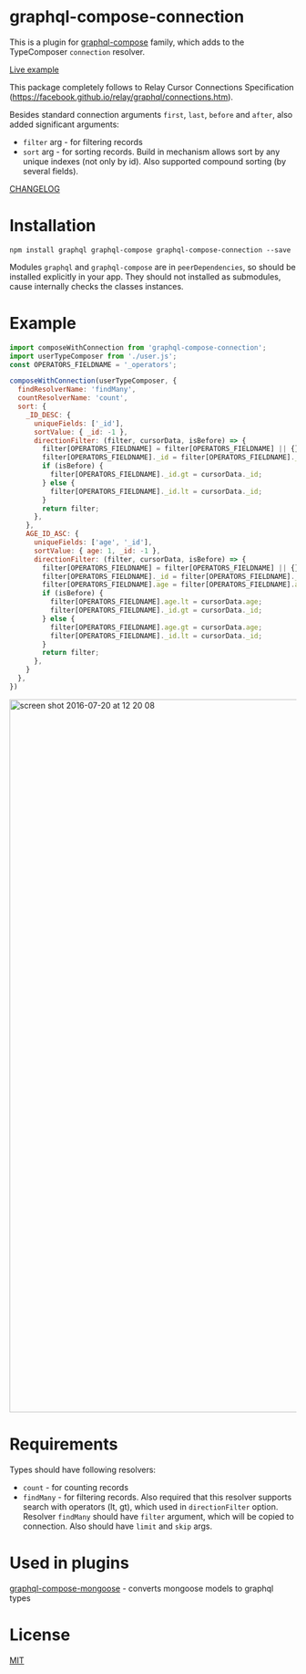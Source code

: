 graphql-compose-connection
======================
This is a plugin for [graphql-compose](https://github.com/nodkz/graphql-compose) family, which adds to the TypeComposer `connection` resolver.

[Live example](https://graphql-compose-mongoose.herokuapp.com)

This package completely follows to Relay Cursor Connections Specification (https://facebook.github.io/relay/graphql/connections.htm).

Besides standard connection arguments `first`, `last`, `before` and `after`, also added significant arguments:
* `filter` arg - for filtering records
* `sort` arg - for sorting records. Build in mechanism allows sort by any unique indexes (not only by id). Also supported compound sorting (by several fields).

[CHANGELOG](https://github.com/nodkz/graphql-compose-connection/blob/master/CHANGELOG.md)

Installation
============
```
npm install graphql graphql-compose graphql-compose-connection --save
```

Modules `graphql` and `graphql-compose` are in `peerDependencies`, so should be installed explicitly in your app. They should not installed as submodules, cause internally checks the classes instances.


Example
=======
```js
import composeWithConnection from 'graphql-compose-connection';
import userTypeComposer from './user.js';
const OPERATORS_FIELDNAME = '_operators';

composeWithConnection(userTypeComposer, {
  findResolverName: 'findMany',
  countResolverName: 'count',
  sort: {
    _ID_DESC: {
      uniqueFields: ['_id'],
      sortValue: { _id: -1 },
      directionFilter: (filter, cursorData, isBefore) => {
        filter[OPERATORS_FIELDNAME] = filter[OPERATORS_FIELDNAME] || {};
        filter[OPERATORS_FIELDNAME]._id = filter[OPERATORS_FIELDNAME]._id || {};
        if (isBefore) {
          filter[OPERATORS_FIELDNAME]._id.gt = cursorData._id;
        } else {
          filter[OPERATORS_FIELDNAME]._id.lt = cursorData._id;
        }
        return filter;
      },
    },
    AGE_ID_ASC: {
      uniqueFields: ['age', '_id'],
      sortValue: { age: 1, _id: -1 },
      directionFilter: (filter, cursorData, isBefore) => {
        filter[OPERATORS_FIELDNAME] = filter[OPERATORS_FIELDNAME] || {};
        filter[OPERATORS_FIELDNAME]._id = filter[OPERATORS_FIELDNAME]._id || {};
        filter[OPERATORS_FIELDNAME].age = filter[OPERATORS_FIELDNAME].age || {};
        if (isBefore) {
          filter[OPERATORS_FIELDNAME].age.lt = cursorData.age;
          filter[OPERATORS_FIELDNAME]._id.gt = cursorData._id;
        } else {
          filter[OPERATORS_FIELDNAME].age.gt = cursorData.age;
          filter[OPERATORS_FIELDNAME]._id.lt = cursorData._id;
        }
        return filter;
      },
    }
  },
})
```
<img width="1249" alt="screen shot 2016-07-20 at 12 20 08" src="https://cloud.githubusercontent.com/assets/1946920/16976899/67a5e0f8-4e74-11e6-87e5-fc4574deaaab.png">

Requirements
============
Types should have following resolvers:
* `count` - for counting records
* `findMany` - for filtering records. Also required that this resolver supports search with operators (lt, gt), which used in `directionFilter` option. Resolver `findMany` should have `filter` argument, which will be copied to connection. Also should have `limit` and `skip` args.

Used in plugins
===============
[graphql-compose-mongoose](https://github.com/nodkz/graphql-compose-mongoose) - converts mongoose models to graphql types


License
=======
[MIT](https://github.com/nodkz/graphql-compose-connection/blob/master/LICENSE.md)
